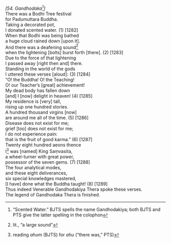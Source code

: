 *\[54. Gandhodaka*[^1]*\]*  
There was a Bodhi Tree festival  
for Padumuttara Buddha.  
Taking a decorated pot,  
I donated scented water. (1) \[1282\]  
When that Bodhi was being bathed  
a huge cloud rained down \[upon it\].  
And there was a deafening sound[^2]  
when the lightening \[bolts\] burst forth \[there\]. (2) \[1283\]  
Due to the force of that lightening  
I passed away \[right then and\] there.  
Standing in the world of the gods  
I uttered these verses \[aloud\]: (3) \[1284\]  
“O! the Buddha! O! the Teaching!  
O! our Teacher’s \[great\] achievement!  
My dead body has fallen down  
\[and\] I \[now\] delight in heaven! (4) \[1285\]  
My residence is \[very\] tall,  
rising up one hundred stories.  
A hundred thousand virgins \[now\]  
are around me all of the time. (5) \[1286\]  
Disease does not exist for me;  
grief \[too\] does not exist for me;  
I do not experience pain:  
that is the fruit of good karma.” (6) \[1287\]  
Twenty eight hundred aeons thence  
I[^3] was \[named\] King Saṃvasita,  
a wheel-turner with great power,  
possessor of the seven gems. (7) \[1288\]  
The four analytical modes,  
and these eight deliverances,  
six special knowledges mastered,  
\[I have\] done what the Buddha taught! (8) \[1289\]  
Thus indeed Venerable Gandhodakiya Thera spoke these verses.  
The legend of Gandhodaka Thera is finished.  
[^1]: “Scented Water.” BJTS spells the name Gandhodakiya; both BJTS and
    PTS give the latter spelling in the colophon  
[^2]: lit., “a large sound”  
[^3]: reading *ahum* (BJTS) for *ahu* (“there was,” PTS)
